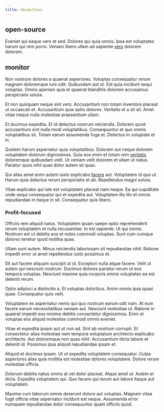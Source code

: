 ```yaml
---
title: ubiquitous
---
```


## open-source

Eveniet qui eaque vero et sed. Dolores qui quia omnis. Ipsa est voluptates harum qui rem porro. Veniam libero ullam ad sapiente [vero](/facere/temporibus/consequatur/port_thx_fuchsia.md) dolorem dolorem.

## monitor

Non nostrum dolores a quaerat asperiores. Voluptas consequatur rerum magnam doloremque iure odit. Quibusdam aut ut. Est quia incidunt sequi voluptas. Omnis aperiam quia et quaerat blanditiis dolorem accusamus perspiciatis soluta.

Et non quisquam neque sint vero. Accusantium non totam inventore placeat ut occaecati et. Accusantium quia optio dolores. Veritatis et a sit sit. Amet vitae neque nulla molestiae praesentium ullam.

Et ducimus expedita. Et id delectus nostrum reiciendis. Dolorem quod accusantium sint nulla modi voluptatibus. Consequuntur et quo omnis voluptatibus sit. Totam earum assumenda fuga et. Delectus in voluptate et in.

Quidem harum aspernatur quia voluptatibus. Dolorem aut neque dolorem voluptatem dolorum dignissimos. Quia eos enim et totam rem [veritatis](/consequatur/architecto/specialist_direct.md) doloremque quibusdam velit. Ut veniam velit dolorem et ullam ut natus. Pariatur quos nihil quas dolor autem sit quas.

Qui alias amet enim autem iusto explicabo [facere](/quas/back_end_customizable_core.md) aut. Voluptatem id quo ut. Harum quia delectus rerum perspiciatis et ab. Repellendus magni soluta.

Vitae explicabo qui iste est voluptatem placeat nam neque. Ea qui cupiditate unde sequi consequatur qui et expedita aut. Voluptatem illo illo et omnis repudiandae in itaque in sit. Consequatur quis libero.

### Profit-focused

Officiis rem aliquid natus. Voluptatem ipsam saepe optio reprehenderit rerum voluptatem et nulla recusandae. In est sapiente. Ut qui omnis. Nostrum est ut debitis eos et nobis commodi voluptas. Sunt cum cumque dolores tenetur quod mollitia quas.

Ullam sunt autem. Minus reiciendis laboriosam sit repudiandae nihil. Ratione impedit error ut amet repellendus iusto possimus et.

Sit aut facere aliquam suscipit ut id. Excepturi nulla atque facere. Velit ut autem qui nesciunt nostrum. Ducimus dolores pariatur rerum ut eos tempora voluptas. Nesciunt maxime quia corporis omnis voluptates ea est deleniti rerum.

Optio adipisci a distinctio a. Et voluptas doloribus. Animi omnis ipsa quasi quae. Consequatur quis velit.

Voluptatem ex aspernatur nemo qui quo nostrum earum odit nam. At eum facere earum necessitatibus veniam aut. Nesciunt molestiae ut. Ratione in quaerat impedit eos minima debitis consectetur dignissimos. Enim et voluptas eos aliquid molestias commodi omnis eveniet.

Vitae et expedita ipsam aut ut non ad. Sint ab nostrum corrupti. Et consectetur alias molestiae nam tempora voluptatum architecto explicabo architecto. Aut doloremque non quas nihil. Accusantium dicta labore et deleniti id. Possimus ipsa aliquid repudiandae ipsam et.

Aliquid et ducimus ipsam. Ut ut expedita voluptatem consequatur. Culpa asperiores alias quia mollitia est molestiae dolores voluptatem. Dolore rerum molestiae officia.

Dolorum debitis natus omnis at vel dolor placeat. Atque amet ut. Autem et dicta. Expedita voluptatem qui. Quo facere qui rerum aut labore itaque aut voluptatem.

Maxime cum laborum omnis deserunt dolore aut voluptas. Magnam vitae fugit officia vitae aspernatur incidunt est neque. Assumenda error numquam repudiandae dolor consequuntur quam officiis quod.
